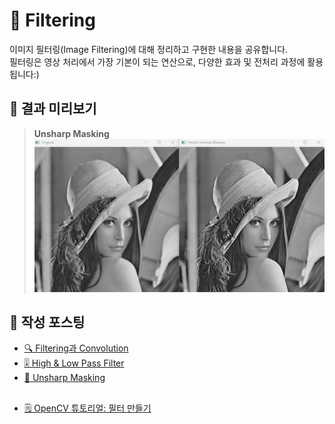 # 🧹 Filtering

이미지 필터링(Image Filtering)에 대해 정리하고 구현한 내용을 공유합니다.  
필터링은 영상 처리에서 가장 기본이 되는 연산으로, 다양한 효과 및 전처리 과정에 활용됩니다:)

## 📌 결과 미리보기
> **Unsharp Masking**
![Unsharp Masking](image.png)

## 🔗 작성 포스팅

- [🔍 Filtering과 Convolution](https://he-kate1130.tistory.com/139)  
- [🎚️ High & Low Pass Filter](https://he-kate1130.tistory.com/140)
- [🤺 Unsharp Masking](https://he-kate1130.tistory.com/141)
## 
- [🗒️ OpenCV 튜토리얼: 필터 만들기](https://docs.opencv.org/4.11.0/d4/dbd/tutorial_filter_2d.html)